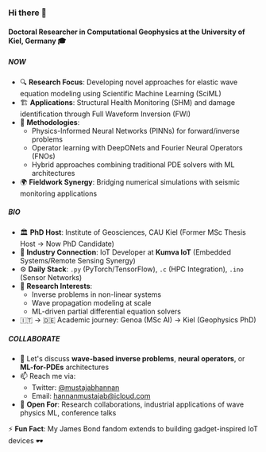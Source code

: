 ### Hi there 👋

#### Doctoral Researcher in Computational Geophysics at the University of Kiel, Germany 🎓

##### NOW
- 🔍 **Research Focus**: Developing novel approaches for elastic wave equation modeling using Scientific Machine Learning (SciML)
- 🏗️ **Applications**: Structural Health Monitoring (SHM) and damage identification through Full Waveform Inversion (FWI)
- 🧠 **Methodologies**: 
  - Physics-Informed Neural Networks (PINNs) for forward/inverse problems
  - Operator learning with DeepONets and Fourier Neural Operators (FNOs)
  - Hybrid approaches combining traditional PDE solvers with ML architectures
- 🌍 **Fieldwork Synergy**: Bridging numerical simulations with seismic monitoring applications

##### BIO
- 🏛️ **PhD Host**: Institute of Geosciences, CAU Kiel (Former MSc Thesis Host → Now PhD Candidate)
- 🏢 **Industry Connection**: IoT Developer at **Kumva IoT** (Embedded Systems/Remote Sensing Synergy)
- ⚙️ **Daily Stack**: `.py` (PyTorch/TensorFlow), `.c` (HPC Integration), `.ino` (Sensor Networks)
- 🔭 **Research Interests**: 
  - Inverse problems in non-linear systems
  - Wave propagation modeling at scale
  - ML-driven partial differential equation solvers
- 🇮🇹 → 🇩🇪 Academic journey: Genoa (MSc AI) → Kiel (Geophysics PhD)

##### COLLABORATE
- 💬 Let's discuss **wave-based inverse problems**, **neural operators**, or **ML-for-PDEs** architectures
- 📫 Reach me via: 
  - Twitter: [@mustajabhannan](https://twitter.com/mustajabhannan) 
  - Email: [hannanmustajab@icloud.com](mailto:hannanmustajab@icloud.com)
- 🚀 **Open For**: Research collaborations, industrial applications of wave physics ML, conference talks

⚡ **Fun Fact**: My James Bond fandom extends to building gadget-inspired IoT devices 🕶️
